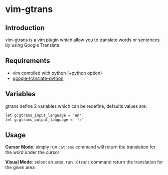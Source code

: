 # vim-gtrans

## Introduction

vim-gtrans is a vim plugin which allow you to translate words or sentences by using Google Translate.

## Requirements

- vim compiled with python (+python option)
- [google-translate-python](https://github.com/terryyin/google-translate-python)

## Variables

gtrans define 2 variables which can be redefine, defaults values are:

    let g:gtrans_input_language = 'en'
    let g:gtrans_output_language = 'fr'

## Usage

**Cursor Mode**: simply run `:Gtrans` command will return the translation for the word under the cursor

**Visual Mode**: select an area, run `:Gtrans` command return the translation for the given area
